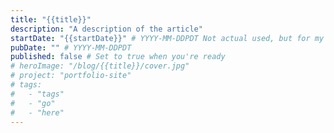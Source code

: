 ```yaml
---
title: "{{title}}"
description: "A description of the article"
startDate: "{{startDate}}" # YYYY-MM-DDPDT Not actual used, but for my own benefit
pubDate: "" # YYYY-MM-DDPDT
published: false # Set to true when you're ready
# heroImage: "/blog/{{title}}/cover.jpg"
# project: "portfolio-site"
# tags:
#   - "tags"
#   - "go"
#   - "here"
---
```

